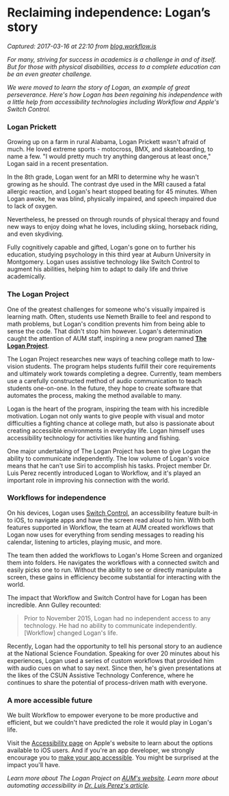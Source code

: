# Reclaiming independence: Logan’s story

_Captured: 2017-03-16 at 22:10 from [blog.workflow.is](http://blog.workflow.is/post/158453974554/reclaiming-independence-logans-story)_

_For many, striving for success in academics is a challenge in and of itself. But for those with physical disabilities, access to a complete education can be an even greater challenge._

_We were moved to learn the story of Logan, an example of great perseverance. Here's how Logan has been regaining his independence with a little help from accessibility technologies including Workflow and Apple's Switch Control._

### Logan Prickett

Growing up on a farm in rural Alabama, Logan Prickett wasn't afraid of much. He loved extreme sports - motocross, BMX, and skateboarding, to name a few. "I would pretty much try anything dangerous at least once," Logan said in a recent presentation.

In the 8th grade, Logan went for an MRI to determine why he wasn't growing as he should. The contrast dye used in the MRI caused a fatal allergic reaction, and Logan's heart stopped beating for 45 minutes. When Logan awoke, he was blind, physically impaired, and speech impaired due to lack of oxygen.

Nevertheless, he pressed on through rounds of physical therapy and found new ways to enjoy doing what he loves, including skiing, horseback riding, and even skydiving.

Fully cognitively capable and gifted, Logan's gone on to further his education, studying psychology in this third year at Auburn University in Montgomery. Logan uses assistive technology like Switch Control to augment his abilities, helping him to adapt to daily life and thrive academically.

### The Logan Project

One of the greatest challenges for someone who's visually impaired is learning math. Often, students use Nemeth Braille to feel and respond to math problems, but Logan's condition prevents him from being able to sense the code. That didn't stop him however. Logan's determination caught the attention of AUM staff, inspiring a new program named **[The Logan Project](http://t.umblr.com/redirect?z=http%3A%2F%2Fwww.aum.edu%2Flogan-project&t=MjA3NTk4MmMwYjM2NDEzOWFkMmEyZGZiN2MyZDIyMGYxMTY1ZjI3Myw1c09udnowaA%3D%3D&b=t%3A_Dn7qsRQh6vHfldX5szj-w&p=http%3A%2F%2Fblog.workflow.is%2Fpost%2F158453974554%2Freclaiming-independence-logans-story&m=1)**.

The Logan Project researches new ways of teaching college math to low-vision students. The program helps students fulfill their core requirements and ultimately work towards completing a degree. Currently, team members use a carefully constructed method of audio communication to teach students one-on-one. In the future, they hope to create software that automates the process, making the method available to many.

Logan is the heart of the program, inspiring the team with his incredible motivation. Logan not only wants to give people with visual and motor difficulties a fighting chance at college math, but also is passionate about creating accessible environments in everyday life. Logan himself uses accessibility technology for activities like hunting and fishing.

One major undertaking of The Logan Project has been to give Logan the ability to communicate independently. The low volume of Logan's voice means that he can't use Siri to accomplish his tasks. Project member Dr. Luis Perez recently introduced Logan to Workflow, and it's played an important role in improving his connection with the world.

### Workflows for independence

On his devices, Logan uses [Switch Control](http://t.umblr.com/redirect?z=https%3A%2F%2Fsupport.apple.com%2Fen-us%2FHT201370&t=YTQwODRmMTkzYTQyOWI2NmIxZGU4NDgyYTBlMDRkY2RkYmU5NWE3OCw1c09udnowaA%3D%3D&b=t%3A_Dn7qsRQh6vHfldX5szj-w&p=http%3A%2F%2Fblog.workflow.is%2Fpost%2F158453974554%2Freclaiming-independence-logans-story&m=1), an accessibility feature built-in to iOS, to navigate apps and have the screen read aloud to him. With both features supported in Workflow, the team at AUM created workflows that Logan now uses for everything from sending messages to reading his calendar, listening to articles, playing music, and more.

The team then added the workflows to Logan's Home Screen and organized them into folders. He navigates the workflows with a connected switch and easily picks one to run. Without the ability to see or directly manipulate a screen, these gains in efficiency become substantial for interacting with the world.

The impact that Workflow and Switch Control have for Logan has been incredible. Ann Gulley recounted:

> Prior to November 2015, Logan had no independent access to any technology. He had no ability to communicate independently. [Workflow] changed Logan's life.

Recently, Logan had the opportunity to tell his personal story to an audience at the National Science Foundation. Speaking for over 20 minutes about his experiences, Logan used a series of custom workflows that provided him with audio cues on what to say next. Since then, he's given presentations at the likes of the CSUN Assistive Technology Conference, where he continues to share the potential of process-driven math with everyone.

### A more accessible future

We built Workflow to empower everyone to be more productive and efficient, but we couldn't have predicted the role it would play in Logan's life.

Visit the [Accessibility page](http://t.umblr.com/redirect?z=http%3A%2F%2Fwww.apple.com%2Faccessibility%2F&t=ZGMyNzk2MWI5YjVjZTFlYTNiNmEyMzQ5OWViM2VmZTY4ZDc3NTEzZiw1c09udnowaA%3D%3D&b=t%3A_Dn7qsRQh6vHfldX5szj-w&p=http%3A%2F%2Fblog.workflow.is%2Fpost%2F158453974554%2Freclaiming-independence-logans-story&m=1) on Apple's website to learn about the options available to iOS users. And if you're an app developer, we strongly encourage you to [make your app accessible](http://t.umblr.com/redirect?z=https%3A%2F%2Fdeveloper.apple.com%2Faccessibility%2Fios%2F&t=ZmZmMWRiMDViYzIzMmJlZjAwNzU3NTE2NzNjOGNkMWM5OTcwMDczNSw1c09udnowaA%3D%3D&b=t%3A_Dn7qsRQh6vHfldX5szj-w&p=http%3A%2F%2Fblog.workflow.is%2Fpost%2F158453974554%2Freclaiming-independence-logans-story&m=1). You might be surprised at the impact you'll have.

_Learn more about The Logan Project on [AUM's website](http://t.umblr.com/redirect?z=http%3A%2F%2Fwww.aum.edu%2Flogan-project&t=MjA3NTk4MmMwYjM2NDEzOWFkMmEyZGZiN2MyZDIyMGYxMTY1ZjI3Myw1c09udnowaA%3D%3D&b=t%3A_Dn7qsRQh6vHfldX5szj-w&p=http%3A%2F%2Fblog.workflow.is%2Fpost%2F158453974554%2Freclaiming-independence-logans-story&m=1). Learn more about automating accessibility in [Dr. Luis Perez's article](http://t.umblr.com/redirect?z=http%3A%2F%2Fwww.closingthegap.com%2F2017%2F03%2Fautomating-accessibility-with-workflow-for-ios%2F&t=N2Q2NTI0MGU2NzdjYTE0OWRlOTdjYWQxOGIxZjQ3OGE1OWY0NjQ3ZSw1c09udnowaA%3D%3D&b=t%3A_Dn7qsRQh6vHfldX5szj-w&p=http%3A%2F%2Fblog.workflow.is%2Fpost%2F158453974554%2Freclaiming-independence-logans-story&m=1)._
